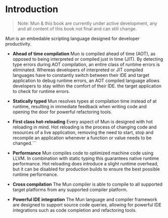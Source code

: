 # Introduction

> Note: Mun & this book are currently under active development, any and all
> content of this book not final and can still change.

*Mun* is an embedable scripting language designed for developer productivity. 

* **Ahead of time compilation**
  Mun is compiled ahead of time (AOT), as opposed to being interpreted or compiled just in time (JIT).
  By detecting type errors during AOT compilation, an entire class of runtime errors is eliminated.
  Whereas developers of interpreted or JIT compiled languages have to constantly switch between their IDE and target application to debug runtime errors, an AOT compiled language allows developers to stay within the comfort of their IDE.
  the target application to check for runtime errors. 

* **Statically typed**
  Mun resolves types at compilation time instead of at runtime, resulting in
  immediate feedback when writing code and opening the door for powerful
  refactoring tools.

* **First class hot-reloading**
  Every aspect of Mun is designed with hot reloading in mind. Hot reloading is the
  process of changing code and resources of a live application, removing the need
  to start, stop and recompile an application whenever a function or value needs to
  be changed.```

* **Performance** 
  Mun compiles code to optimized machine code using LLVM. In combination with
  static typing this guarantees native runtime performance. Hot reloading does
  introduce a slight runtime overhead, but it can be disabled for production
  builds to ensure the best possible runtime performance.

* **Cross compilation**
  The Mun compiler is able to compile to all supported target platforms from any
  supported compiler platform. 

* **Powerful IDE integration**
  The Mun language and compiler framework are designed to
  support source code queries, allowing for powerful IDE integrations such as
  code completion and refactoring tools.
